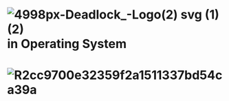 # ![4998px-Deadlock_-_Logo_(2) svg (1) (2)](https://user-images.githubusercontent.com/68476475/114364464-0f0fe900-9b97-11eb-8512-af8549e9db63.png) in Operating System




# ![R2cc9700e32359f2a1511337bd54ca39a](https://user-images.githubusercontent.com/68476475/114363562-239fb180-9b96-11eb-8016-9cca6517b4b5.png)
